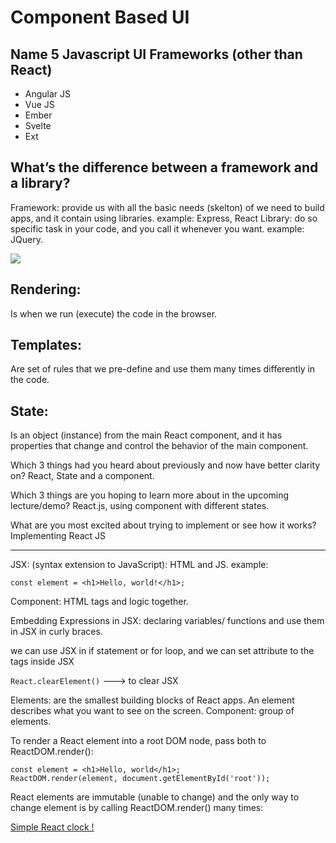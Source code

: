 # Component Based UI

## Name 5 Javascript UI Frameworks (other than React)
 - Angular JS
 - Vue JS
 - Ember
 - Svelte
 - Ext 


## What’s the difference between a framework and a library?
 Framework: provide us with all the basic needs (skelton) of we need to build apps, and it contain using libraries. example: Express, React
 Library: do so specific task in your code, and you call it whenever you want. example: JQuery.

 ![](https://anarsolutions.com/wp-content/uploads/2019/02/Library-and-Framework.jpg)



## Rendering:
  Is when we run (execute) the code in the browser.

## Templates:
 Are set of rules that we pre-define and use them many times differently in the code.

## State:
  Is an object (instance) from the main React component, and it has properties that change and control the behavior of the main component.




Which 3 things had you heard about previously and now have better clarity on?
 React, State and a component.

Which 3 things are you hoping to learn more about in the upcoming lecture/demo?
 React.js, using component with different states.

What are you most excited about trying to implement or see how it works?
 Implementing React JS 

-------------------------------------------------------------


JSX: (syntax extension to JavaScript): HTML and JS. 
example:
```
const element = <h1>Hello, world!</h1>;
```


Component: HTML tags and logic together.


Embedding Expressions in JSX: declaring variables/ functions and use them in JSX in curly braces.

we can use JSX in if statement or for loop, and we can set attribute to the tags inside JSX

`React.clearElement()` ---> to clear JSX


Elements:  are the smallest building blocks of React apps. An element describes what you want to see on the screen.
Component: group of elements.

To render a React element into a root DOM node, pass both to ReactDOM.render():

```
const element = <h1>Hello, world</h1>;
ReactDOM.render(element, document.getElementById('root'));
```

React elements are immutable (unable to change) and the only way to change element is by calling ReactDOM.render() many times:

[Simple React clock !](https://codepen.io/pen?&editors=0010)





  